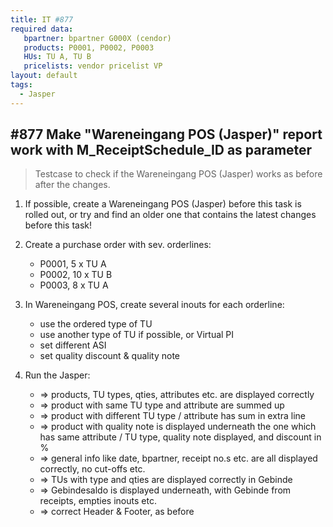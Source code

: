 ```yaml
---
title: IT #877
required data:
   bpartner: bpartner G000X (cendor)
   products: P0001, P0002, P0003
   HUs: TU A, TU B
   pricelists: vendor pricelist VP   
layout: default
tags:
  - Jasper
---
```

## #877 Make "Wareneingang POS (Jasper)" report work with M_ReceiptSchedule_ID as parameter

> Testcase to check if the Wareneingang POS (Jasper) works as before after the changes.


1. If possible, create a Wareneingang POS (Jasper) before this task is rolled out, or try and find an older one that contains the latest changes before this task!

1. Create a purchase order with sev. orderlines:
	* P0001, 5 x TU A
	* P0002, 10 x TU B
	* P0003, 8 x TU A
	
1. In Wareneingang POS, create several inouts for each orderline:
	* use the ordered type of TU
	* use another type of TU if possible, or Virtual PI
	* set different ASI
	* set quality discount & quality note
	
1. Run the Jasper:
	* => products, TU types, qties, attributes etc. are displayed correctly
	* => product with same TU type and attribute are summed up
	* => product with different TU type / attribute has sum in extra line
	* => product with quality note is displayed underneath the one which has same attribute / TU type, quality note displayed, and discount in %
	* => general info like date, bpartner, receipt no.s etc. are all displayed correctly, no cut-offs etc.
	* => TUs with type and qties are displayed correctly in Gebinde
	* => Gebindesaldo is displayed underneath, with Gebinde from receipts, empties inouts etc.
	* => correct Header & Footer, as before